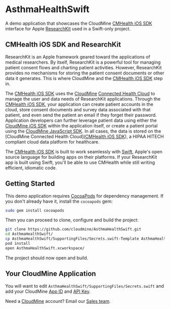# AsthmaHealthSwift

A demo application that showcases the CloudMine [CMHealth iOS SDK](https://github.com/cloudmine/CMHealthSDK-iOS) interface for Apple [ResearchKit](http://researchkit.org/) used in a Swift-only project.

## CMHealth iOS SDK and ResearchKit

ResearchKit is an Apple framework geared toward the applications of medical researchers.  By itself, ResearchKit is a powerful tool for managing patient consent flows and charting patient activities.  However, ResearchKit provides no mechanisms for storing the patient consent documents or other data it generates.  This is where CloudMine and the [CMHealth iOS SDK](https://github.com/cloudmine/CMHealthSDK-iOS) step in.

The [CMHealth iOS SDK](https://github.com/cloudmine/CMHealthSDK-iOS) uses the [CloudMine](http://cloudmineinc.com/) [Connected Health Cloud](cloudmineinc.com/platform/developer-tools/) to manage the user and data needs of ResearchKit applications.  Through the [CMHealth iOS SDK](https://github.com/cloudmine/CMHealthSDK-iOS), your application can create patient accounts in the cloud, store consent documents and survey data associated with that patient, and even send the patient an email if they forget their password.  Application developers can further leverage patient data using either the [CloudMine iOS SDK](https://cloudmine.io/docs/#/ios) within the application itself, or create a patient portal using the [CloudMine JavaScript SDK](https://cloudmine.io/docs/#/javascript).  In all cases, the data is stored on the [CloudMine Connected Health Cloud]([CMHealth iOS SDK](https://github.com/cloudmine/CMHealthSDK-iOS)), a HIPAA HITECH compliant cloud data platform for healthcare.

The [CMHealth iOS SDK](https://github.com/cloudmine/CMHealthSDK-iOS) is built to work seamlessly with [Swift](https://swift.org/), Apple's open source language for building apps on their platforms. If your ResearchKit app is built using Swift, you'll be able to use CMHealth while still writing efficient, idiomatic code. 

## Getting Started

This demo application requires [CocoaPods](https://cocoapods.org/) for dependency management.  If you don't already have it, install the `cocoapods` gem:

```bash
sudo gem install cocoapods
```

Then you can proceed to clone, configure and build the project:

```bash
git clone https://github.com/cloudmine/AsthmaHealthSwift.git
cd AsthmaHealthSwift/
cp AsthmaHealthSwift/SupportingFiles/Secrets.swift-Template AsthmaHealthSwift/SupportingFiles/Secrets.swift
pod install
open AsthmaHealthSwift.xcworkspace/
```

The project should now open and build.

## Your CloudMine Application

You will want to edit `AsthmaHealthSwift/SupportingFiles/Secrets.swift` and add your CloudMine [App ID](https://cloudmine.io/docs/#/getting_started#welcome-to-cloudmine) and [API Key](https://cloudmine.io/docs/#/data_security).

Need a [CloudMine](https://cloudmineinc.com) account?  Email our [Sales team](mailto:sales@cloudmineinc.com).
